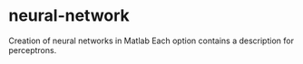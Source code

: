 # neural-network
Creation of neural networks in Matlab
Each option contains a description for perceptrons.
